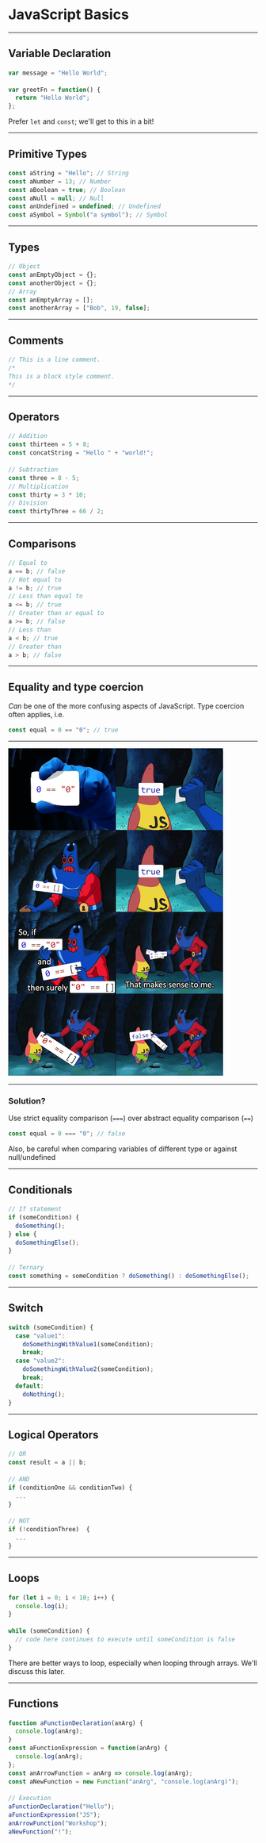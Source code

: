 # JavaScript Basics

---

## Variable Declaration

```js
var message = "Hello World";

var greetFn = function() {
  return "Hello World";
};
```

Prefer `let` and `const`; we'll get to this in a bit!

---

## Primitive Types

```js
const aString = "Hello"; // String
const aNumber = 13; // Number
const aBoolean = true; // Boolean
const aNull = null; // Null
const anUndefined = undefined; // Undefined
const aSymbol = Symbol("a symbol"); // Symbol
```

---

## Types

```js
// Object
const anEmptyObject = {};
const anotherObject = {};
// Array
const anEmptyArray = [];
const anotherArray = ["Bob", 19, false];
```

---

## Comments

```js
// This is a line comment.
/*
This is a block style comment.
*/
```

---

## Operators

```js
// Addition
const thirteen = 5 + 8;
const concatString = "Hello " + "world!";

// Subtraction
const three = 8 - 5;
// Multiplication
const thirty = 3 * 10;
// Division
const thirtyThree = 66 / 2;
```

---

## Comparisons

```js
// Equal to
a == b; // false
// Not equal to
a != b; // true
// Less than equal to
a <= b; // true
// Greater than or equal to
a >= b; // false
// Less than
a < b; // true
// Greater than
a > b; // false
```

---

## Equality and type coercion

_Can_ be one of the more confusing aspects of JavaScript. Type coercion often applies, i.e.

```js
const equal = 0 == "0"; // true
```

---

[![Equality](./images/equality.png)](https://i.redd.it/4skcofasa1p01.png)

---

### Solution?

Use strict equality comparison (`===`) over abstract equality comparison (`==`)

```js
const equal = 0 === "0"; // false
```

Also, be careful when comparing variables of different type or against null/undefined

---

## Conditionals

```js
// If statement
if (someCondition) {
  doSomething();
} else {
  doSomethingElse();
}

// Ternary
const something = someCondition ? doSomething() : doSomethingElse();
```

---

## Switch

```js
switch (someCondition) {
  case "value1":
    doSomethingWithValue1(someCondition);
    break;
  case "value2":
    doSomethingWithValue2(someCondition);
    break;
  default:
    doNothing();
}
```

---

## Logical Operators

```js
// OR
const result = a || b;

// AND
if (conditionOne && conditionTwo) {
  ...
}

// NOT
if (!conditionThree)  {
  ...
}
```

---

## Loops

```js
for (let i = 0; i < 10; i++) {
  console.log(i);
}

while (someCondition) {
  // code here continues to execute until someCondition is false
}
```

There are better ways to loop, especially when looping through arrays. We'll discuss this later.

---

## Functions

```js
function aFunctionDeclaration(anArg) {
  console.log(anArg);
}
const aFunctionExpression = function(anArg) {
  console.log(anArg);
};
const anArrowFunction = anArg => console.log(anArg);
const aNewFunction = new Function("anArg", "console.log(anArg)");

// Execution
aFunctionDeclaration("Hello");
aFunctionExpression("JS");
anArrowFunction("Workshop");
aNewFunction("!");
```
